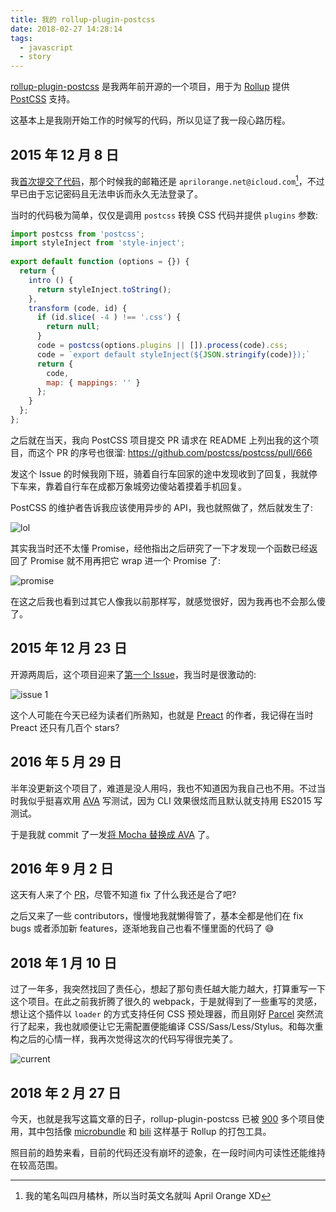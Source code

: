 ```yaml
---
title: 我的 rollup-plugin-postcss
date: 2018-02-27 14:28:14
tags:
  - javascript
  - story
---
```


[rollup-plugin-postcss](https://github.com/egoist/rollup-plugin-postcss) 是我两年前开源的一个项目，用于为 [Rollup](https://rollupjs.org/guide/en) 提供 [PostCSS](https://github.com/postcss/postcss) 支持。

这基本上是我刚开始工作的时候写的代码，所以见证了我一段心路历程。

## 2015 年 12 月 8 日

我[首次提交了代码](https://github.com/egoist/rollup-plugin-postcss/commit/ed445b067e0772aa39403db23bfb2bc4b6129aef#diff-04c6e90faac2675aa89e2176d2eec7d8)，那个时候我的邮箱还是 `aprilorange.net@icloud.com`[^1]，不过早已由于忘记密码且无法申诉而永久无法登录了。

当时的代码极为简单，仅仅是调用 `postcss` 转换 CSS 代码并提供 `plugins` 参数:

```js
import postcss from 'postcss';
import styleInject from 'style-inject';
 
export default function (options = {}) {
  return {
    intro () {
      return styleInject.toString();
    },
    transform (code, id) {
      if (id.slice( -4 ) !== '.css') {
        return null;
      }
      code = postcss(options.plugins || []).process(code).css;
      code = `export default styleInject(${JSON.stringify(code)});`
      return {
        code,
        map: { mappings: '' }
      };
    }
  };
};
```

之后就在当天，我向 PostCSS 项目提交 PR 请求在 README 上列出我的这个项目，而这个 PR 的序号也很溜: https://github.com/postcss/postcss/pull/666

发这个 Issue 的时候我刚下班，骑着自行车回家的途中发现收到了回复，我就停下车来，靠着自行车在成都万象城旁边傻站着摸着手机回复。

PostCSS 的维护者告诉我应该使用异步的 API，我也就照做了，然后就发生了:

![lol](https://i.loli.net/2018/02/27/5a94fe69825e3.png)

其实我当时还不太懂 Promise，经他指出之后研究了一下才发现一个函数已经返回了 Promise 就不用再把它 wrap 进一个 Promise 了:

![promise](https://i.loli.net/2018/02/27/5a94fec490e73.png)

在这之后我也看到过其它人像我以前那样写，就感觉很好，因为我再也不会那么傻了。

## 2015 年 12 月 23 日

开源两周后，这个项目迎来了[第一个 Issue](https://github.com/egoist/rollup-plugin-postcss/issues/1)，我当时是很激动的:

![issue 1](https://i.loli.net/2018/02/27/5a9500dcc43a7.png)

这个人可能在今天已经为读者们所熟知，也就是 [Preact](https://github.com/developit/preact) 的作者，我记得在当时 Preact 还只有几百个 stars?

## 2016 年 5 月 29 日

半年没更新这个项目了，难道是没人用吗，我也不知道因为我自己也不用。不过当时我似乎挺喜欢用 [AVA](https://github.com/avajs/ava) 写测试，因为 CLI 效果很炫而且默认就支持用 ES2015 写测试。

于是我就 commit 了一发[将 Mocha 替换成 AVA](https://github.com/egoist/rollup-plugin-postcss/commit/9698d66ca1f04a2308c94fe74d94d184f2891b96) 了。

[^1]: 我的笔名叫四月橘林，所以当时英文名就叫 April Orange XD

## 2016 年 9 月 2 日

这天有人来了个 [PR](https://github.com/egoist/rollup-plugin-postcss/pull/5)，尽管不知道 fix 了什么我还是合了吧?

之后又来了一些 contributors，慢慢地我就懒得管了，基本全都是他们在 fix bugs 或者添加新 features，逐渐地我自己也看不懂里面的代码了 😅

## 2018 年 1 月 10 日

过了一年多，我突然找回了责任心，想起了那句责任越大能力越大，打算重写一下这个项目。在此之前我折腾了很久的 webpack，于是就得到了一些重写的灵感，想让这个插件以 `loader` 的方式支持任何 CSS 预处理器，而且刚好 [Parcel](https://github.com/parcel-bundler/parcel) 突然流行了起来，我也就顺便让它无需配置便能编译 CSS/Sass/Less/Stylus。和每次重构之后的心情一样，我再次觉得这次的代码写得很完美了。

![current](https://i.loli.net/2018/02/27/5a9505707f0ea.png)

## 2018 年 2 月 27 日

今天，也就是我写这篇文章的日子，rollup-plugin-postcss 已被 [900](https://github.com/egoist/rollup-plugin-postcss/network/dependents) 多个项目使用，其中包括像 [microbundle](https://github.com/developit/microbundle) 和 [bili](https://github.com/egoist/bili) 这样基于 Rollup 的打包工具。

照目前的趋势来看，目前的代码还没有崩坏的迹象，在一段时间内可读性还能维持在较高范围。
